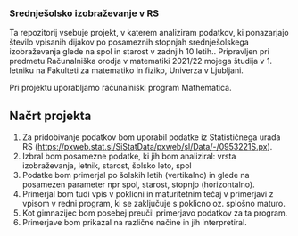 ### Srednješolsko izobraževanje v RS

Ta repozitorij vsebuje projekt, v katerem analiziram podatkov, ki ponazarjajo število vpisanih dijakov po posameznih stopnjah srednješolskega izobraževanja glede na spol in starost v zadnjih 10 letih.. Pripravljen pri predmetu Računalniška orodja v matematiki 2021/22 mojega študija v 1. letniku na Fakulteti za matematiko in fiziko, Univerza v Ljubljani.

Pri projektu uporabljamo računalniški program Mathematica.

## Načrt projekta
1. Za pridobivanje podatkov bom uporabil podatke iz Statističnega urada RS (https://pxweb.stat.si/SiStatData/pxweb/sl/Data/-/0953221S.px).
2. Izbral bom posamezne podatke, ki jih bom analiziral: vrsta izobraževanja, letnik, starost, šolsko leto, spol
3. Podatke bom primerjal po šolskih letih (vertikalno) in glede na posamezen parameter npr spol, starost, stopnjo (horizontalno). 
4. Primerjal bom tudi vpis v poklicni in maturitetnim tečaj v primerjavi z vpisom v redni program, ki se zaključuje s poklicno oz. splošno maturo.
5. Kot gimnazijec bom posebej preučil primerjavo podatkov za ta program.
6. Primerjave bom prikazal na različne načine in jih interpretiral.


